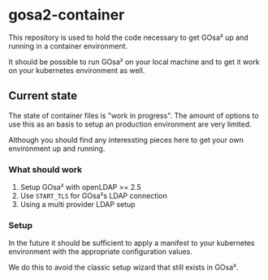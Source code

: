 # gosa2-container

This repository is used to hold the code
necessary to get GOsa² up and running in a container
environment.

It should be possible to run GOsa² on your local machine
and to get it work on your kubernetes environment as well.

## Current state

The state of container files is "work in progress".
The amount of options to use this as an basis to
setup an production environment are very limited.

Although you should find any interessting pieces here
to get your own environment up and running.

### What should work

1. Setup GOsa² with openLDAP >= 2.5
2. Use `START_TLS` for GOsa²s LDAP connection
3. Using a multi provider LDAP setup

### Setup

In the future it should be sufficient to apply a
manifest to your kubernetes environment with the
appropriate configuration values.

We do this to avoid the classic setup wizard that
still exists in GOsa².
